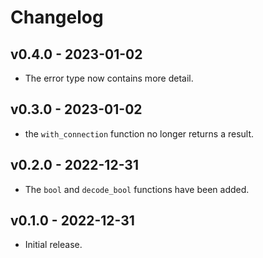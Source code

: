 # Changelog

## v0.4.0 - 2023-01-02

- The error type now contains more detail.

## v0.3.0 - 2023-01-02

- the `with_connection` function no longer returns a result.

## v0.2.0 - 2022-12-31

- The `bool` and `decode_bool` functions have been added.

## v0.1.0 - 2022-12-31

- Initial release.
